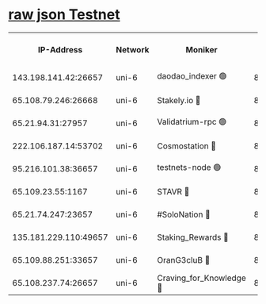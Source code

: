 [raw json Testnet](https://rpc-check.junot.stavr.tech/junot/rpc-junot-result.json)
=


<table><tr><th>IP-Address</th><th>Network</th><th>Moniker</th><th>Latest Block Height</th><th>Earliest Block Height</th><th>Catching Up</th><th>Tx Index</th><th>Voting Power</th><th>Scan Time</th></tr><tr><td>143.198.141.42:26657</td><td>uni-6</td><td>daodao_indexer 🟢</td><td>8686038</td><td>1</td><td>False</td><td>off</td><td>0</td><td>2024-03-08T16:31:47.794652784UTC</td></tr><tr><td>65.108.79.246:26668</td><td>uni-6</td><td>Stakely.io 🔴</td><td>8686034</td><td>1570872</td><td>False</td><td>on</td><td>11</td><td>2024-03-08T16:31:37.437792904UTC</td></tr><tr><td>65.21.94.31:27957</td><td>uni-6</td><td>Validatrium-rpc 🟢</td><td>8686033</td><td>2943363</td><td>False</td><td>on</td><td>0</td><td>2024-03-08T16:31:33.039714346UTC</td></tr><tr><td>222.106.187.14:53702</td><td>uni-6</td><td>Cosmostation 🔴</td><td>8686031</td><td>7473037</td><td>False</td><td>on</td><td>109003</td><td>2024-03-08T16:31:30.675596471UTC</td></tr><tr><td>95.216.101.38:36657</td><td>uni-6</td><td>testnets-node 🟢</td><td>8686035</td><td>8116304</td><td>False</td><td>on</td><td>0</td><td>2024-03-08T16:31:39.819340635UTC</td></tr><tr><td>65.109.23.55:1167</td><td>uni-6</td><td>STAVR 🔴</td><td>8686037</td><td>8207211</td><td>False</td><td>off</td><td>6056</td><td>2024-03-08T16:31:44.211837292UTC</td></tr><tr><td>65.21.74.247:23657</td><td>uni-6</td><td>#SoloNation 🔴</td><td>8686038</td><td>8237483</td><td>False</td><td>on</td><td>112</td><td>2024-03-08T16:31:46.926108512UTC</td></tr><tr><td>135.181.229.110:49657</td><td>uni-6</td><td>Staking_Rewards 🔴</td><td>8686040</td><td>8388763</td><td>False</td><td>on</td><td>1008</td><td>2024-03-08T16:31:52.495086311UTC</td></tr><tr><td>65.109.88.251:33657</td><td>uni-6</td><td>OranG3cluB 🔴</td><td>8686040</td><td>8418953</td><td>False</td><td>on</td><td>11</td><td>2024-03-08T16:31:52.179513128UTC</td></tr><tr><td>65.108.237.74:26657</td><td>uni-6</td><td>Craving_for_Knowledge 🔴</td><td>8686037</td><td>8509474</td><td>False</td><td>on</td><td>9004</td><td>2024-03-08T16:31:44.547478121UTC</td></tr></table>